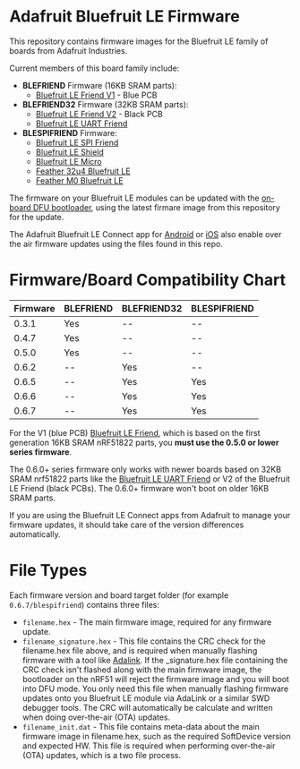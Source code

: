 Adafruit Bluefruit LE Firmware
==============================

This repository contains firmware images for the Bluefruit LE family of boards from Adafruit Industries.

Current members of this board family include:

- **BLEFRIEND** Firmware (16KB SRAM parts):
  - [Bluefruit LE Friend V1](https://www.adafruit.com/product/2267) - Blue PCB
- **BLEFRIEND32** Firmware (32KB SRAM parts):
  - [Bluefruit LE Friend V2](https://www.adafruit.com/product/2267) - Black PCB
  - [Bluefruit LE UART Friend](https://www.adafruit.com/product/2479)
- **BLESPIFRIEND** Firmware:
  - [Bluefruit LE SPI Friend](https://www.adafruit.com/product/2633)
  - [Bluefruit LE Shield](https://www.adafruit.com/products/2746)
  - [Bluefruit LE Micro](https://www.adafruit.com/product/2661)
  - [Feather 32u4 Bluefruit LE](https://www.adafruit.com/product/2829)
  - [Feather M0 Bluefruit LE](https://www.adafruit.com/products/2995)

The firmware on your Bluefruit LE modules can be updated with the [on-board DFU bootloader](https://learn.adafruit.com/introducing-adafruit-ble-bluetooth-low-energy-friend/field-updates), using the latest firmare image from this repository for the update.

The Adafruit Bluefruit LE Connect app for [Android](https://play.google.com/store/apps/details?id=com.adafruit.bluefruit.le.connect&hl=en_US) or [iOS](https://itunes.apple.com/app/adafruit-bluefruit-le-connect/id830125974?mt=8) also enable over the air firmware updates using the files found in this repo.

# Firmware/Board Compatibility Chart

Firmware  | BLEFRIEND  | BLEFRIEND32 | BLESPIFRIEND
--------- | ---------- | ----------- | ------------
0.3.1     | Yes        | --          | --
0.4.7     | Yes        | --          | --
0.5.0     | Yes        | --          | --
0.6.2     | --         | Yes         | --
0.6.5     | --         | Yes         | Yes
0.6.6     | --         | Yes         | Yes
0.6.7     | --         | Yes         | Yes

For the V1 (blue PCB) [Bluefruit LE Friend](https://www.adafruit.com/product/2267), which is based on the first generation 16KB SRAM nRF51822 parts, you **must use the 0.5.0 or lower series firmware**.

The 0.6.0+ series firmware only works with newer boards based on 32KB SRAM nrf51822 parts like the [Bluefruit LE UART Friend](https://www.adafruit.com/product/2479) or V2 of the Bluefruit LE Friend (black PCBs). The 0.6.0+ firmware won't boot on older 16KB SRAM parts.

If you are using the Bluefruit LE Connect apps from Adafruit to manage your firmware updates, it should take care of the version differences automatically.

# File Types

Each firmware version and board target folder (for example `0.6.7/blespifriend`) contains three files:

- `filename.hex` - The main firmware image, required for any firmware update.
- `filename_signature.hex` - This file contains the CRC check for the filename.hex file above, and is required when manually flashing firmware with a tool like [Adalink](https://github.com/adafruit/Adafruit_Adalink).  If the _signature.hex file containing the CRC check isn't flashed along with the main firmware image, the bootloader on the nRF51 will reject the firmware image and you will boot into DFU mode.  You only need this file when manually flashing firmware updates onto you Bluefruit LE module via AdaLink or a similar SWD debugger tools.  The CRC will automatically be calculate and written when doing over-the-air (OTA) updates.
- `filename_init.dat` - This file contains meta-data about the main firmware image in filename.hex, such as the required SoftDevice version and expected HW.  This file is required when performing over-the-air (OTA) updates, which is a two file process.
